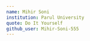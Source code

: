 ```yaml
---
name: Mihir Soni
institution: Parul University
quote: Do It Yourself
github_user: Mihir-Soni-555
---
```

